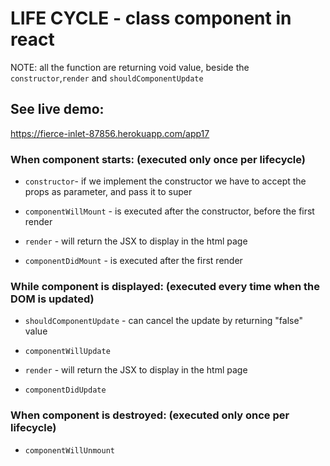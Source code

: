 # LIFE CYCLE - class component in react

NOTE: all the function are returning void value, beside the  `constructor`,`render` and `shouldComponentUpdate` 

## See live demo:
https://fierce-inlet-87856.herokuapp.com/app17


### When component starts: (executed only once per lifecycle)

* `constructor`- if we implement the constructor we have to accept the props as parameter, and pass it to super

* `componentWillMount` - is executed after the constructor, before the first render

* `render` - will return the JSX to display in the html page

* `componentDidMount` - is executed after the first render


### While component is displayed: (executed every time when the DOM is updated)

* `shouldComponentUpdate` - can cancel the update by returning "false" value

* `componentWillUpdate`

* `render` - will return the JSX to display in the html page

* `componentDidUpdate`


### When component is destroyed: (executed only once per lifecycle)

* `componentWillUnmount`








